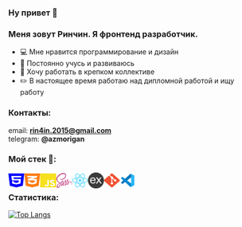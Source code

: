 ### Ну привет :wave:
### Меня зовут Ринчин. Я фронтенд разработчик.

- :computer: Мне нравится программирование и дизайн
- :green_book: Постоянно учусь и развиваюсь
- :bricks: Хочу работать в крепком коллективе
- :pencil2: В настоящее время работаю над дипломной работой и ищу работу

### Контакты:

email: **rin4in.2015@gmail.com**\
telegram: **@azmorigan**

### Мой стек :rocket::

<img align="left" height="32" width="32" src="./img/html5.svg" />
<img align="left" height="32" width="32" src="./img/css3.svg" />
<img align="left" height="32" width="32" src="./img/js.svg" />
<img align="left" height="32" width="32" src="./img/sass.svg" />
<img align="left" height="32" width="32" src="./img/react.svg" />
<img align="left" height="32" width="32" src="./img/express.png" />
<img align="left" height="32" width="32" src="./img/git.svg" />
<img align="left" height="32" width="32" src="./img/vscode.svg" />
<br />

### Статистика:
[![Top Langs](https://github-readme-stats.vercel.app/api/top-langs/?username=azmorigan&layout=compact)](https://github.com/azmorigan)
